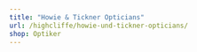 ```yaml
---
title: "Howie & Tickner Opticians"
url: /highcliffe/howie-und-tickner-opticians/
shop: Optiker
---
```

